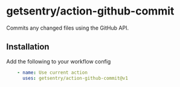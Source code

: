 # getsentry/action-github-commit

Commits any changed files using the GitHub API.


## Installation

Add the following to your workflow config

```yaml
    - name: Use current action
      uses: getsentry/action-github-commit@v1
```
